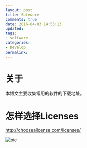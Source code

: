 ```yaml
---
layout: post
title: Sofeware
comments: true
date: 2016-04-03 14:55:13
updated:
tags:
- software
categories:
- Develop
permalink:
---
```


# 关于

本博文主要收集常用的软件的下载地址。

# 怎样选择Licenses

<http://choosealicense.com/licenses/>

![pic](/images/license.jpeg)
